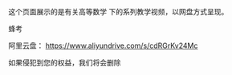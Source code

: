 
这个页面展示的是有关高等数学 下的系列教学视频，以网盘方式呈现。

蜂考

阿里云盘： https://www.aliyundrive.com/s/cdRGrKv24Mc

如果侵犯到您的权益，我们将会删除
